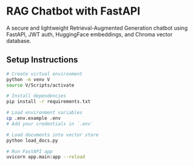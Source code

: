 # RAG Chatbot with FastAPI

A secure and lightweight Retrieval-Augmented Generation chatbot using FastAPI, JWT auth, HuggingFace embeddings, and Chroma vector database.

## Setup Instructions

```bash
# Create virtual environment
python -m venv V
source V/Scripts/activate

# Install dependencies
pip install -r requirements.txt

# Load environment variables
cp .env.example .env
# Add your credentials in `.env`

# Load documents into vector store
python load_docs.py

# Run FastAPI app
uvicorn app.main:app --reload
